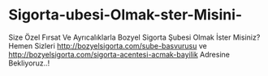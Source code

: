 # Sigorta-ubesi-Olmak-ster-Misini-
Size Özel Fırsat Ve Ayrıcalıklarla Bozyel Sigorta Şubesi Olmak İster Misiniz? Hemen Sizleri http://bozyelsigorta.com/sube-basvurusu ve http://bozyelsigorta.com/sigorta-acentesi-acmak-bayilik Adresine Bekliyoruz..!
